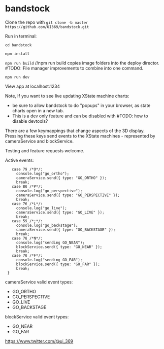 # bandstock

Clone the repo with ```git clone -b master https://github.com/UI369/bandstock.git```

Run in terminal:

```cd bandstock```

```npm install```

```npm run build```
//npm run build copies image folders into the deploy director. 
#TODO: File manager improvements to combine into one command. 

```npm run dev```

View app at localhost:1234

Note, If you want to see live updating XState machine charts: 
* be sure to allow bandstock to do "popups" in your browser, as state charts open in a new tab. 
* This is a dev only feature and can be disabled with #TODO: how to disable devtools? 

There are a few keymappings that change aspects of the 3D display. 
Pressing these keys send events to the XState machines - represented by cameraService and blockService. 

Testing and feature requests welcome.

Active events:

 ```switch (event.keyCode) {
    case 79 /*O*/:
      console.log("go_ortho");
      cameraService.send({ type: "GO_ORTHO" });
      break;
    case 80 /*P*/:
      console.log("go_perspective");
      cameraService.send({ type: "GO_PERSPECTIVE" });
      break;
    case 76 /*L*/:
      console.log("go_live");
      cameraService.send({ type: "GO_LIVE" });
      break;
    case 59 /*;*/:
      console.log("go_backstage");
      cameraService.send({ type: "GO_BACKSTAGE" });
      break;
    case 78 /*N*/:
      console.log("sending GO_NEAR");
      blockService.send({ type: "GO_NEAR" });
      break;
    case 70 /*F*/:
      console.log("sending GO_FAR");
      blockService.send({ type: "GO_FAR" });
      break;
  }
```

cameraService valid event types:
* GO_ORTHO
* GO_PERSPECTIVE
* GO_LIVE
* GO_BACKSTAGE

blockService valid event types:
* GO_NEAR
* GO_FAR




https://www.twitter.com/@ui_369 
